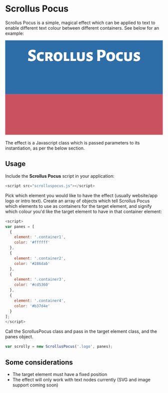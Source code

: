 # Scrollus Pocus

Scrollus Pocus is a simple, magical effect which can be applied to text to enable different text colour between different containers. See below for an example:

![](example/example.gif)

The effect is a Javascript class which is passed parameters to its instantiation, as per the below section.

## Usage

Include the **Scrollus Pocus** script in your application:

```javascript
<script src="scrolluspocus.js"></script>
```

Pick which element you would like to have the effect (usually website/app logo or intro text). Create an array of objects which tell Scrollus Pocus which elements to use as containers for the target element, and signify which colour you'd like the target element to have in that container element:

```javascript
<script>
var panes = [
  {
    element: '.container1',
    color: '#ffffff'
  },
  {
    element: '.container2',
    color: '#286dab'
  },
  {
    element: '.container3',
    color: '#cd5360'
  },
  {
    element: '.container4',
    color: '#b37d4e'
  }
];
</script>
```

Call the ScrollusPocus class and pass in the target element class, and the panes object.

```javascript
var scrolly = new ScrollusPocus('.logo', panes);
```


## Some considerations

* The target element must have a fixed position
* The effect will only work with text nodes currently (SVG and image support coming soon)
